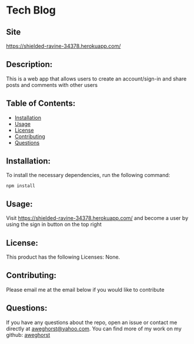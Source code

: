 # Tech Blog

  ## Site

  https://shielded-ravine-34378.herokuapp.com/
  

  ## Description:

  This is a web app that allows users to create an account/sign-in and share posts and comments with other users

  ## Table of Contents:

  - [Installation](#installation)
  - [Usage](#usage)
  - [License](#license)
  - [Contributing](#contributing)
  - [Questions](#questions)

  ## Installation:
  
  To install the necessary dependencies, run the following command:

  ```
  npm install
  ```

  ## Usage:

  Visit https://shielded-ravine-34378.herokuapp.com/ and become a user by using the sign in button on the top right

  ## License:

  This product has the following Licenses: None.

  ## Contributing:

  Please email me at the email below if you would like to contribute


  ## Questions:

  If you have any questions about the repo, open an issue or contact me directly at aweghorst@yahoo.com.  You can find more of my work on my github: [aweghorst](http://www.github.com/aweghorst)
  
